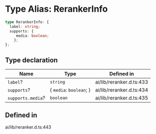 # Type Alias: RerankerInfo

```ts
type RerankerInfo: {
  label: string;
  supports: {
     media: boolean;
    };
};
```

## Type declaration

| Name | Type | Defined in |
| ------ | ------ | ------ |
| `label`? | `string` | ai/lib/reranker.d.ts:433 |
| `supports`? | \{ `media`: `boolean`; \} | ai/lib/reranker.d.ts:434 |
| `supports.media`? | `boolean` | ai/lib/reranker.d.ts:435 |

## Defined in

ai/lib/reranker.d.ts:443
